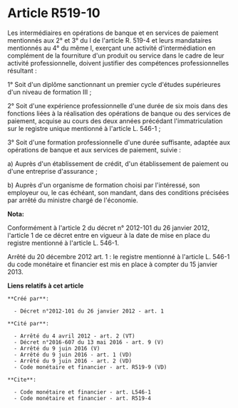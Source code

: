 # Article R519-10

Les intermédiaires en opérations de banque et en services de paiement mentionnés aux 2° et 3° du I de l'article R. 519-4 et
leurs mandataires mentionnés au 4° du même I, exerçant une activité d'intermédiation en complément de la fourniture d'un
produit ou service dans le cadre de leur activité professionnelle, doivent justifier des compétences professionnelles
résultant : 

1° Soit d'un diplôme sanctionnant un premier cycle d'études supérieures d'un niveau de formation III ; 

2° Soit d'une expérience professionnelle d'une durée de six mois dans des fonctions liées à la réalisation des opérations de
banque ou des services de paiement, acquise au cours des deux années précédant l'immatriculation sur le registre unique
mentionné à l'article L. 546-1 ; 

3° Soit d'une formation professionnelle d'une durée suffisante, adaptée aux opérations de banque et aux services de paiement,
suivie : 

a) Auprès d'un établissement de crédit, d'un établissement de paiement ou d'une entreprise d'assurance ; 

b) Auprès d'un organisme de formation choisi par l'intéressé, son employeur ou, le cas échéant, son mandant, dans des
conditions précisées par arrêté du ministre chargé de l'économie.

**Nota:**

Conformément à l'article 2 du décret n° 2012-101 du 26 janvier 2012, l'article 1 de ce décret entre en vigueur à la date de
mise en place du registre mentionné à l'article L. 546-1. 

Arrêté du 20 décembre 2012 art. 1 : le registre mentionné à l'article L. 546-1 du code monétaire et financier est  mis en
place  à compter du 15 janvier 2013.

**Liens relatifs à cet article**

	**Créé par**:

	  - Décret n°2012-101 du 26 janvier 2012 - art. 1

	**Cité par**:

	  - Arrêté du 4 avril 2012 - art. 2 (VT)
	  - Décret n°2016-607 du 13 mai 2016 - art. 9 (V)
	  - Arrêté du 9 juin 2016 (V)
	  - Arrêté du 9 juin 2016 - art. 1 (VD)
	  - Arrêté du 9 juin 2016 - art. 2 (VD)
	  - Code monétaire et financier - art. R519-9 (VD)

	**Cite**:

	  - Code monétaire et financier - art. L546-1
	  - Code monétaire et financier - art. R519-4
